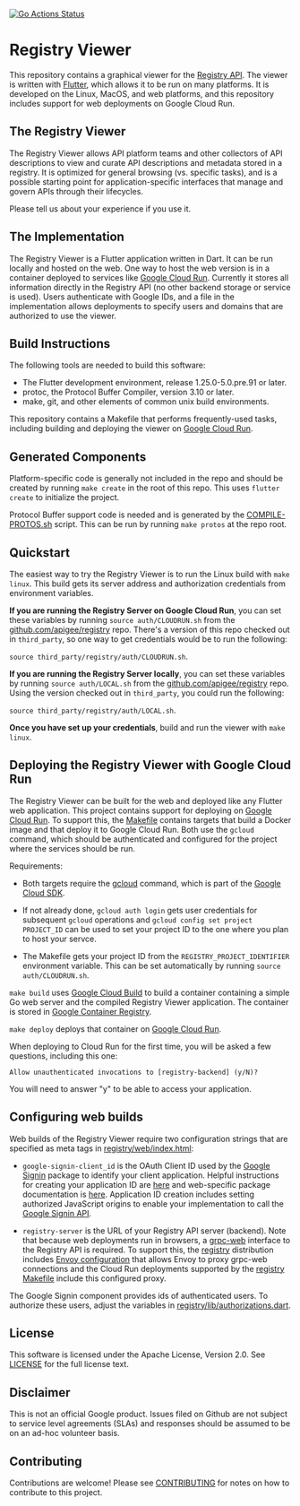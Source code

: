 [![Go Actions Status](https://github.com/apigee/registry-viewer/workflows/Flutter/badge.svg)](https://github.com/apigee/registry-viewer/actions)

# Registry Viewer

This repository contains a graphical viewer for the
[Registry API](https://github.com/apigee/registry). The viewer is written with
[Flutter](https://flutter.dev), which allows it to be run on many platforms. It
is developed on the Linux, MacOS, and web platforms, and this repository
includes support for web deployments on Google Cloud Run.

## The Registry Viewer

The Registry Viewer allows API platform teams and other collectors of API
descriptions to view and curate API descriptions and metadata stored in a
registry. It is optimized for general browsing (vs. specific tasks), and is a
possible starting point for application-specific interfaces that manage and
govern APIs through their lifecycles.

Please tell us about your experience if you use it.

## The Implementation

The Registry Viewer is a Flutter application written in Dart. It can be run
locally and hosted on the web. One way to host the web version is in a
container deployed to services like
[Google Cloud Run](https://cloud.google.com/run). Currently it stores all
information directly in the Registry API (no other backend storage or service
is used). Users authenticate with Google IDs, and a file in the implementation
allows deployments to specify users and domains that are authorized to use the
viewer.

## Build Instructions

The following tools are needed to build this software:

- The Flutter development environment, release 1.25.0-5.0.pre.91 or later.
- protoc, the Protocol Buffer Compiler, version 3.10 or later.
- make, git, and other elements of common unix build environments.

This repository contains a Makefile that performs frequently-used tasks,
including building and deploying the viewer on
[Google Cloud Run](https://cloud.google.com/run).

## Generated Components

Platform-specific code is generally not included in the repo and should be
created by running `make create` in the root of this repo. This uses
`flutter create` to initialize the project.

Protocol Buffer support code is needed and is generated by the
[COMPILE-PROTOS.sh](tools/COMPILE-PROTOS.sh) script. This can be run by running
`make protos` at the repo root.

## Quickstart

The easiest way to try the Registry Viewer is to run the Linux build with
`make linux`. This build gets its server address and authorization credentials
from environment variables.

**If you are running the Registry Server on Google Cloud Run**, you can set
these variables by running `source auth/CLOUDRUN.sh` from the
[github.com/apigee/registry](https://github.com/apigee/registry) repo. There's
a version of this repo checked out in `third_party`, so one way to get
credentials would be to run the following:

`source third_party/registry/auth/CLOUDRUN.sh`.

**If you are running the Registry Server locally**, you can set these variables
by running `source auth/LOCAL.sh` from the
[github.com/apigee/registry](https://github.com/apigee/registry) repo. Using
the version checked out in `third_party`, you could run the following:

`source third_party/registry/auth/LOCAL.sh`.

**Once you have set up your credentials**, build and run the viewer with
`make linux`.

## Deploying the Registry Viewer with Google Cloud Run

The Registry Viewer can be built for the web and deployed like any Flutter web
application. This project contains support for deploying on
[Google Cloud Run](https://cloud.google.com/run). To support this, the
[Makefile](Makefile) contains targets that build a Docker image and that deploy
it to Google Cloud Run. Both use the `gcloud` command, which should be
authenticated and configured for the project where the services should be run.

Requirements:

- Both targets require the [gcloud](https://cloud.google.com/sdk/gcloud)
  command, which is part of the
  [Google Cloud SDK](https://cloud.google.com/sdk).

- If not already done, `gcloud auth login` gets user credentials for subsequent
  `gcloud` operations and `gcloud config set project PROJECT_ID` can be used to
  set your project ID to the one where you plan to host your servce.

- The Makefile gets your project ID from the `REGISTRY_PROJECT_IDENTIFIER`
  environment variable. This can be set automatically by running
  `source auth/CLOUDRUN.sh`.

`make build` uses [Google Cloud Build](https://cloud.google.com/cloud-build) to
build a container containing a simple Go web server and the compiled Registry
Viewer application. The container is stored in
[Google Container Registry](https://cloud.google.com/container-registry).

`make deploy` deploys that container on
[Google Cloud Run](https://cloud.google.com/run).

When deploying to Cloud Run for the first time, you will be asked a few
questions, including this one:

`Allow unauthenticated invocations to [registry-backend] (y/N)?`

You will need to answer "y" to be able to access your application.

## Configuring web builds

Web builds of the Registry Viewer require two configuration strings that are
specified as meta tags in [registry/web/index.html](registry/web/index.html):

- `google-signin-client_id` is the OAuth Client ID used by the
  [Google Signin](https://pub.dev/packages/google_sign_in) package to identify
  your client application. Helpful instructions for creating your application
  ID are [here](https://dev.to/happyharis/flutter-web-google-sign-in-42bb) and
  web-specific package documentation is
  [here](https://pub.dev/packages/google_sign_in_web). Application ID creation
  includes setting authorized JavaScript origins to enable your implementation
  to call the
  [Google Signin API](https://developers.google.com/identity/sign-in/web).

- `registry-server` is the URL of your Registry API server (backend). Note that
  because web deployments run in browsers, a
  [grpc-web](https://github.com/grpc/grpc-web) interface to the Registry API is
  required. To support this, the [registry](https://github.com/apigee/registry)
  distribution includes
  [Envoy configuration](https://github.com/apigee/registry/tree/main/deployments/envoy)
  that allows Envoy to proxy grpc-web connections and the Cloud Run deployments
  supported by the
  [registry Makefile](https://github.com/apigee/registry/blob/main/Makefile)
  include this configured proxy.

The Google Signin component provides ids of authenticated users. To authorize
these users, adjust the variables in
[registry/lib/authorizations.dart](registry/lib/authorizations.dart).

## License

This software is licensed under the Apache License, Version 2.0. See
[LICENSE](LICENSE) for the full license text.

## Disclaimer

This is not an official Google product. Issues filed on Github are not subject
to service level agreements (SLAs) and responses should be assumed to be on an
ad-hoc volunteer basis.

## Contributing

Contributions are welcome! Please see [CONTRIBUTING](CONTRIBUTING.md) for notes
on how to contribute to this project.
